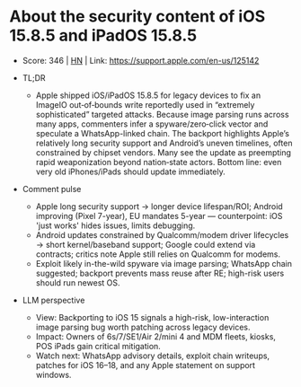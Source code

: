 # About the security content of iOS 15.8.5 and iPadOS 15.8.5

- Score: 346 | [HN](https://news.ycombinator.com/item?id=45270108) | Link: https://support.apple.com/en-us/125142

- TL;DR
  - Apple shipped iOS/iPadOS 15.8.5 for legacy devices to fix an ImageIO out‑of‑bounds write reportedly used in “extremely sophisticated” targeted attacks. Because image parsing runs across many apps, commenters infer a spyware/zero‑click vector and speculate a WhatsApp-linked chain. The backport highlights Apple’s relatively long security support and Android’s uneven timelines, often constrained by chipset vendors. Many see the update as preempting rapid weaponization beyond nation‑state actors. Bottom line: even very old iPhones/iPads should update immediately.

- Comment pulse
  - Apple long security support → longer device lifespan/ROI; Android improving (Pixel 7-year), EU mandates 5-year — counterpoint: iOS 'just works' hides issues, limits debugging.
  - Android updates constrained by Qualcomm/modem driver lifecycles → short kernel/baseband support; Google could extend via contracts; critics note Apple still relies on Qualcomm for modems.
  - Exploit likely in-the-wild spyware via image parsing; WhatsApp chain suggested; backport prevents mass reuse after RE; high-risk users should run newest OS.

- LLM perspective
  - View: Backporting to iOS 15 signals a high-risk, low-interaction image parsing bug worth patching across legacy devices.
  - Impact: Owners of 6s/7/SE1/Air 2/mini 4 and MDM fleets, kiosks, POS iPads gain critical mitigation.
  - Watch next: WhatsApp advisory details, exploit chain writeups, patches for iOS 16–18, and any Apple statement on support windows.
